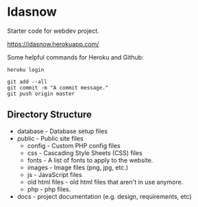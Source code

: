 # Idasnow
Starter code for webdev project.

https://idasnow.herokuapp.com/

Some helpful commands for Heroku and Github: 

```
heroku login

git add --all
git commit -m "A commit message."
git push origin master
```

## Directory Structure
* database - Database setup files 
* public - Public site files
  * config - Custom PHP config files
  * css - Cascading Style Sheets (CSS) files
  * fonts - A list of fonts to apply to the website. 
  * images - Image files (png, jpg, etc.)
  * js - JavaScript files
  * old html files - old html files that aren't in use anymore.
  * php - php files.
* docs - project documentation (e.g. design, requirements, etc) 
